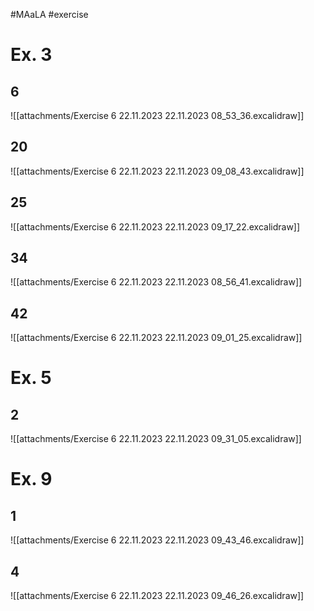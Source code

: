 \#MAaLA #exercise

# Ex. 3

## 6

!\[\[attachments/Exercise 6 22.11.2023 22.11.2023 08_53_36.excalidraw\]\]

## 20

!\[\[attachments/Exercise 6 22.11.2023 22.11.2023 09_08_43.excalidraw\]\]

## 25

!\[\[attachments/Exercise 6 22.11.2023 22.11.2023 09_17_22.excalidraw\]\]

## 34

!\[\[attachments/Exercise 6 22.11.2023 22.11.2023 08_56_41.excalidraw\]\]

## 42

!\[\[attachments/Exercise 6 22.11.2023 22.11.2023 09_01_25.excalidraw\]\]

# Ex. 5

## 2

!\[\[attachments/Exercise 6 22.11.2023 22.11.2023 09_31_05.excalidraw\]\]

# Ex. 9

## 1

!\[\[attachments/Exercise 6 22.11.2023 22.11.2023 09_43_46.excalidraw\]\]

## 4

!\[\[attachments/Exercise 6 22.11.2023 22.11.2023 09_46_26.excalidraw\]\]